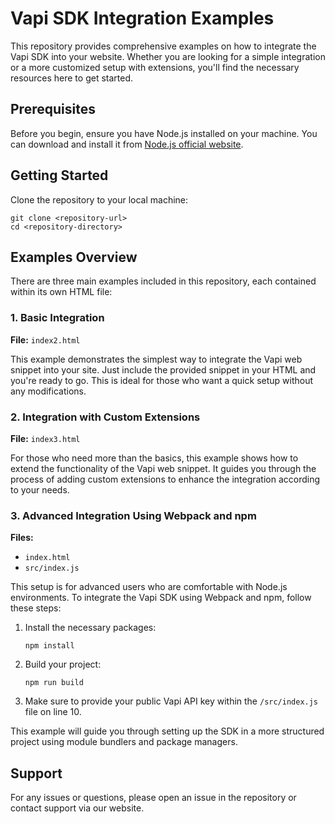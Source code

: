 # Vapi SDK Integration Examples

This repository provides comprehensive examples on how to integrate the Vapi SDK into your website. Whether you are looking for a simple integration or a more customized setup with extensions, you'll find the necessary resources here to get started.

## Prerequisites

Before you begin, ensure you have Node.js installed on your machine. You can download and install it from [Node.js official website](https://nodejs.org/).

## Getting Started

Clone the repository to your local machine:

```
git clone <repository-url>
cd <repository-directory>
```

## Examples Overview

There are three main examples included in this repository, each contained within its own HTML file:

### 1. Basic Integration

**File:** `index2.html`

This example demonstrates the simplest way to integrate the Vapi web snippet into your site. Just include the provided snippet in your HTML and you're ready to go. This is ideal for those who want a quick setup without any modifications.

### 2. Integration with Custom Extensions

**File:** `index3.html`

For those who need more than the basics, this example shows how to extend the functionality of the Vapi web snippet. It guides you through the process of adding custom extensions to enhance the integration according to your needs.

### 3. Advanced Integration Using Webpack and npm

**Files:**
- `index.html`
- `src/index.js`

This setup is for advanced users who are comfortable with Node.js environments. To integrate the Vapi SDK using Webpack and npm, follow these steps:

1. Install the necessary packages:

    ```
    npm install
    ```

2. Build your project:

    ```
    npm run build
    ```

3. Make sure to provide your public Vapi API key within the `/src/index.js` file on line 10.

This example will guide you through setting up the SDK in a more structured project using module bundlers and package managers.

## Support

For any issues or questions, please open an issue in the repository or contact support via our website.